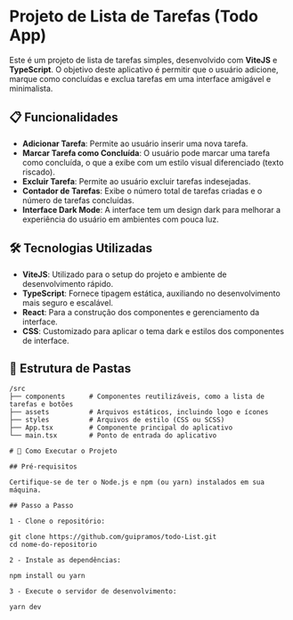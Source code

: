 # Projeto de Lista de Tarefas (Todo App)

Este é um projeto de lista de tarefas simples, desenvolvido com **ViteJS** e **TypeScript**. O objetivo deste aplicativo é permitir que o usuário adicione, marque como concluídas e exclua tarefas em uma interface amigável e minimalista.

## 📋 Funcionalidades

- **Adicionar Tarefa**: Permite ao usuário inserir uma nova tarefa.
- **Marcar Tarefa como Concluída**: O usuário pode marcar uma tarefa como concluída, o que a exibe com um estilo visual diferenciado (texto riscado).
- **Excluir Tarefa**: Permite ao usuário excluir tarefas indesejadas.
- **Contador de Tarefas**: Exibe o número total de tarefas criadas e o número de tarefas concluídas.
- **Interface Dark Mode**: A interface tem um design dark para melhorar a experiência do usuário em ambientes com pouca luz.

## 🛠️ Tecnologias Utilizadas

- **ViteJS**: Utilizado para o setup do projeto e ambiente de desenvolvimento rápido.
- **TypeScript**: Fornece tipagem estática, auxiliando no desenvolvimento mais seguro e escalável.
- **React**: Para a construção dos componentes e gerenciamento da interface.
- **CSS**: Customizado para aplicar o tema dark e estilos dos componentes de interface.

## 📂 Estrutura de Pastas

```plaintext
/src
├── components      # Componentes reutilizáveis, como a lista de tarefas e botões
├── assets          # Arquivos estáticos, incluindo logo e ícones
├── styles          # Arquivos de estilo (CSS ou SCSS)
├── App.tsx         # Componente principal do aplicativo
└── main.tsx        # Ponto de entrada do aplicativo

# 🚀 Como Executar o Projeto

## Pré-requisitos

Certifique-se de ter o Node.js e npm (ou yarn) instalados em sua máquina.

## Passo a Passo

1 - Clone o repositório:

git clone https://github.com/guipramos/todo-List.git
cd nome-do-repositorio

2 - Instale as dependências:

npm install ou yarn

3 - Execute o servidor de desenvolvimento:

yarn dev


```
